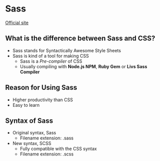 # Sass
[Official site](https://sass-lang.com/)

## What is the difference between Sass and CSS?
- Sass stands for Syntactically Awesome Style Sheets
- Sass is kind of a tool for making CSS
  - Sass is a *Pre-compiler* of CSS
  - Usually compiling with **Node.js NPM**, **Ruby Gem** or **Livs Sass Compiler**

## Reason for Using Sass
- Higher productivity than CSS
- Easy to learn

## Syntax of Sass
- Original syntax, Sass
  - Filename extension: .sass
- New syntax, SCSS
  - Fully compatible with the CSS syntax
  - Filename extension: .scss
